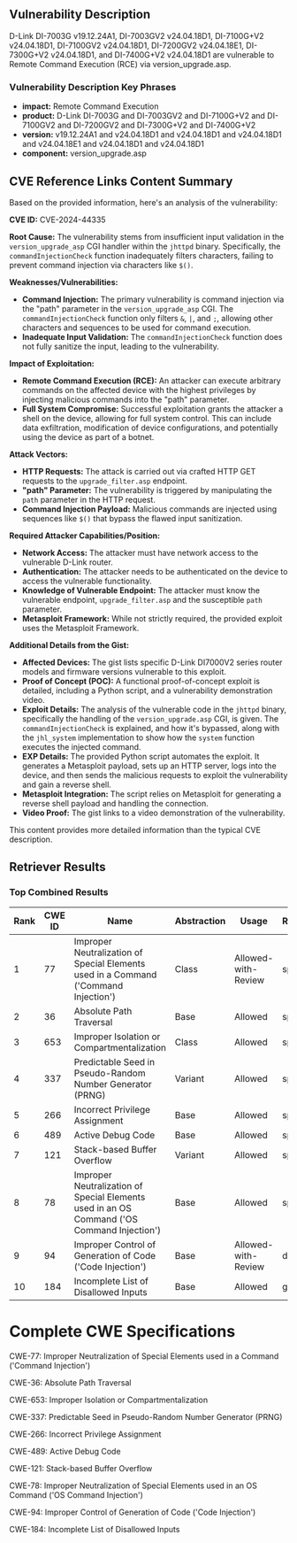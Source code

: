 ## Vulnerability Description
D-Link DI-7003G v19.12.24A1, DI-7003GV2 v24.04.18D1, DI-7100G+V2 v24.04.18D1, DI-7100GV2 v24.04.18D1, DI-7200GV2 v24.04.18E1, DI-7300G+V2 v24.04.18D1, and DI-7400G+V2 v24.04.18D1 are vulnerable to Remote Command Execution (RCE) via version_upgrade.asp.

### Vulnerability Description Key Phrases
- **impact:** Remote Command Execution
- **product:** D-Link DI-7003G and DI-7003GV2 and DI-7100G+V2 and DI-7100GV2 and DI-7200GV2 and DI-7300G+V2 and DI-7400G+V2
- **version:** v19.12.24A1 and v24.04.18D1 and v24.04.18D1 and v24.04.18D1 and v24.04.18E1 and v24.04.18D1 and v24.04.18D1
- **component:** version_upgrade.asp

## CVE Reference Links Content Summary
Based on the provided information, here's an analysis of the vulnerability:

**CVE ID:** CVE-2024-44335

**Root Cause:**
The vulnerability stems from insufficient input validation in the `version_upgrade_asp` CGI handler within the `jhttpd` binary. Specifically, the `commandInjectionCheck` function inadequately filters characters, failing to prevent command injection via characters like `$()`.

**Weaknesses/Vulnerabilities:**
* **Command Injection:** The primary vulnerability is command injection via the "path" parameter in the `version_upgrade_asp` CGI. The `commandInjectionCheck` function only filters `&`, `|`, and `;`, allowing other characters and sequences to be used for command execution.
* **Inadequate Input Validation:** The `commandInjectionCheck` function does not fully sanitize the input, leading to the vulnerability.

**Impact of Exploitation:**
* **Remote Command Execution (RCE):** An attacker can execute arbitrary commands on the affected device with the highest privileges by injecting malicious commands into the "path" parameter.
* **Full System Compromise:** Successful exploitation grants the attacker a shell on the device, allowing for full system control. This can include data exfiltration, modification of device configurations, and potentially using the device as part of a botnet.

**Attack Vectors:**
* **HTTP Requests:** The attack is carried out via crafted HTTP GET requests to the `upgrade_filter.asp` endpoint.
* **"path" Parameter:**  The vulnerability is triggered by manipulating the `path` parameter in the HTTP request.
* **Command Injection Payload:** Malicious commands are injected using sequences like `$()` that bypass the flawed input sanitization.

**Required Attacker Capabilities/Position:**
* **Network Access:** The attacker must have network access to the vulnerable D-Link router.
* **Authentication:** The attacker needs to be authenticated on the device to access the vulnerable functionality.
* **Knowledge of Vulnerable Endpoint:** The attacker must know the vulnerable endpoint, `upgrade_filter.asp` and the susceptible `path` parameter.
* **Metasploit Framework:** While not strictly required, the provided exploit uses the Metasploit Framework.

**Additional Details from the Gist:**
* **Affected Devices:** The gist lists specific D-Link DI7000V2 series router models and firmware versions vulnerable to this exploit.
* **Proof of Concept (POC):** A functional proof-of-concept exploit is detailed, including a Python script, and a vulnerability demonstration video.
* **Exploit Details:** The analysis of the vulnerable code in the `jhttpd` binary, specifically the handling of the `version_upgrade.asp` CGI, is given. The `commandInjectionCheck` is explained, and how it's bypassed, along with the `jhl_system` implementation to show how the `system` function executes the injected command.
* **EXP Details:** The provided Python script automates the exploit. It generates a Metasploit payload, sets up an HTTP server, logs into the device, and then sends the malicious requests to exploit the vulnerability and gain a reverse shell.
* **Metasploit Integration:** The script relies on Metasploit for generating a reverse shell payload and handling the connection.
* **Video Proof:** The gist links to a video demonstration of the vulnerability.

This content provides more detailed information than the typical CVE description.

## Retriever Results

### Top Combined Results

| Rank | CWE ID | Name | Abstraction | Usage  | Retrievers | Individual Scores |
|------|--------|------|-------------|-------|------------|-------------------|
| 1 | 77 | Improper Neutralization of Special Elements used in a Command ('Command Injection') | Class | Allowed-with-Review | sparse | 0.087 |
| 2 | 36 | Absolute Path Traversal | Base | Allowed | sparse | 0.054 |
| 3 | 653 | Improper Isolation or Compartmentalization | Class | Allowed | sparse | 0.050 |
| 4 | 337 | Predictable Seed in Pseudo-Random Number Generator (PRNG) | Variant | Allowed | sparse | 0.049 |
| 5 | 266 | Incorrect Privilege Assignment | Base | Allowed | sparse | 0.045 |
| 6 | 489 | Active Debug Code | Base | Allowed | sparse | 0.044 |
| 7 | 121 | Stack-based Buffer Overflow | Variant | Allowed | sparse | 0.043 |
| 8 | 78 | Improper Neutralization of Special Elements used in an OS Command ('OS Command Injection') | Base | Allowed | sparse | 0.043 |
| 9 | 94 | Improper Control of Generation of Code ('Code Injection') | Base | Allowed-with-Review | dense | 0.570 |
| 10 | 184 | Incomplete List of Disallowed Inputs | Base | Allowed | graph | 0.002 |



# Complete CWE Specifications

CWE-77: Improper Neutralization of Special Elements used in a Command ('Command Injection')

CWE-36: Absolute Path Traversal

CWE-653: Improper Isolation or Compartmentalization

CWE-337: Predictable Seed in Pseudo-Random Number Generator (PRNG)

CWE-266: Incorrect Privilege Assignment

CWE-489: Active Debug Code

CWE-121: Stack-based Buffer Overflow

CWE-78: Improper Neutralization of Special Elements used in an OS Command ('OS Command Injection')

CWE-94: Improper Control of Generation of Code ('Code Injection')

CWE-184: Incomplete List of Disallowed Inputs